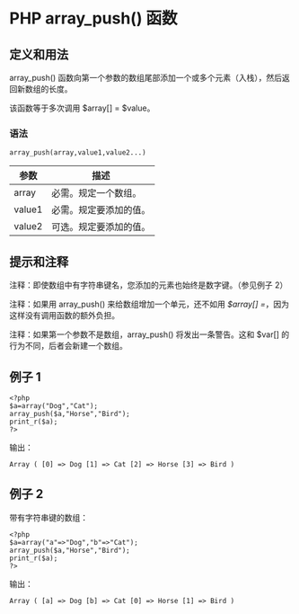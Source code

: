 # PHP array_push() 函数



## 定义和用法

array_push() 函数向第一个参数的数组尾部添加一个或多个元素（入栈），然后返回新数组的长度。

该函数等于多次调用 $array[] = $value。

### 语法

```
array_push(array,value1,value2...)
```

| 参数 | 描述 |
| --- | --- |
| array | 必需。规定一个数组。 |
| value1 | 必需。规定要添加的值。 |
| value2 | 可选。规定要添加的值。 |

## 提示和注释

注释：即使数组中有字符串键名，您添加的元素也始终是数字键。（参见例子 2）

注释：如果用 array_push() 来给数组增加一个单元，还不如用 _$array[] =_，因为这样没有调用函数的额外负担。

注释：如果第一个参数不是数组，array_push() 将发出一条警告。这和 $var[] 的行为不同，后者会新建一个数组。

## 例子 1

```
<?php
$a=array("Dog","Cat");
array_push($a,"Horse","Bird");
print_r($a);
?>
```

输出：

```
Array ( [0] => Dog [1] => Cat [2] => Horse [3] => Bird )
```

## 例子 2

带有字符串键的数组：

```
<?php
$a=array("a"=>"Dog","b"=>"Cat");
array_push($a,"Horse","Bird");
print_r($a);
?>
```

输出：

```
Array ( [a] => Dog [b] => Cat [0] => Horse [1] => Bird )
```



